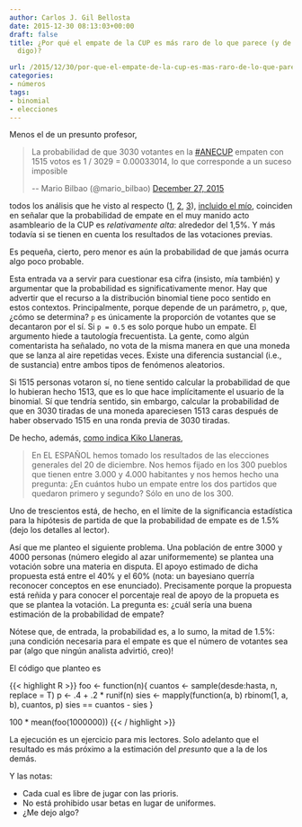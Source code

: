 ```yaml
---
author: Carlos J. Gil Bellosta
date: 2015-12-30 08:13:03+00:00
draft: false
title: ¿Por qué el empate de la CUP es más raro de lo que parece (y de lo que yo mismo
  digo)?

url: /2015/12/30/por-que-el-empate-de-la-cup-es-mas-raro-de-lo-que-parece-y-de-lo-que-yo-mismo-digo/
categories:
- números
tags:
- binomial
- elecciones
---
```


Menos el de un presunto profesor,

>La probabilidad de que 3030 votantes en la [#ANECUP](https://twitter.com/hashtag/ANECUP?src=hash) empaten con 1515 votos es 1 / 3029 = 0.00033014, lo que corresponde a un suceso imposible
>
> -- Mario Bilbao (@mario_bilbao) [December 27, 2015](https://twitter.com/mario_bilbao/status/681206256175083520)

todos los análisis que he visto al respecto ([1](http://www.elespanol.com/espana/20151228/90241027_0.html), [2](https://gallir.wordpress.com/2015/12/28/las-probabilidades-del-empate-de-la-cup/), [3](http://www.eldiario.es/piedrasdepapel/probable-empate-Asamblea-CUP_6_467263286.html)), [incluido el mío](http://www.datanalytics.com/2015/12/29/empates-electorales-sorteos-y-una-inadvertida-paradoja/), coinciden en señalar que la probabilidad de empate en el muy manido acto asambleario de la CUP es _relativamente alta_: alrededor del 1,5%. Y más todavía si se tienen en cuenta los resultados de las votaciones previas.

Es pequeña, cierto, pero menor es aún la probabilidad de que jamás ocurra algo poco probable.

Esta entrada va a servir para cuestionar esa cifra (insisto, mía también) y argumentar que la probabilidad es significativamente menor. Hay que advertir que el recurso a la distribución binomial tiene poco sentido en estos contextos. Principalmente, porque depende de un parámetro, `p`, que, ¿cómo se determina? `p` es únicamente la proporción de votantes que se decantaron por el sí. Si `p = 0.5` es solo porque hubo un empate. El argumento hiede a tautología frecuentista. La gente, como algún comentarista ha señalado, no vota de la misma manera en que una moneda que se lanza al aire repetidas veces. Existe una diferencia sustancial (i.e., de sustancia) entre ambos tipos de fenómenos aleatorios.

Si 1515 personas votaron sí, no tiene sentido calcular la probabilidad de que lo hubieran hecho 1513, que es lo que hace implícitamente el usuario de la binomial. Sí que tendría sentido, sin embargo, calcular la probabilidad de que en 3030 tiradas de una moneda apareciesen 1513 caras después de haber observado 1515 en una ronda previa de 3030 tiradas.

De hecho, además, [como indica Kiko Llaneras](http://www.elespanol.com/espana/20151228/90241027_0.html),

>En EL ESPAÑOL hemos tomado los resultados de las elecciones generales del 20 de diciembre. Nos hemos fijado en los 300 pueblos que tienen entre 3.000 y 4.000 habitantes y nos hemos hecho una pregunta: ¿En cuántos hubo un empate entre los dos partidos que quedaron primero y segundo? Sólo en uno de los 300.

Uno de trescientos está, de hecho, en el límite de la significancia estadística para la hipótesis de partida de que la probabilidad de empate es de 1.5% (dejo los detalles al lector).

Así que me planteo el siguiente problema. Una población de entre 3000 y 4000 personas (número elegido al azar uniformemente) se plantea una votación sobre una materia en disputa. El apoyo estimado de dicha propuesta está entre el 40% y el 60% (nota: un bayesiano querría reconocer conceptos en ese enunciado). Precisamente porque la propuesta está reñida y para conocer el porcentaje real de apoyo de la propueta es que se plantea la votación. La pregunta es: ¿cuál sería una buena estimación de la probabilidad de empate?

Nótese que, de entrada, la probabilidad es, a lo sumo, la mitad de 1.5%: ¡una condición necesaria para el empate es que el número de votantes sea par (algo que ningún analista advirtió, creo)!

El código que planteo es

{{< highlight R >}}
foo <- function(n){
  cuantos <- sample(desde:hasta, n, replace = T)
  p <- .4 + .2 * runif(n)
  sies <- mapply(function(a, b)
    rbinom(1, a, b), cuantos, p)
  sies == cuantos - sies
}

100 * mean(foo(1000000))
{{< / highlight >}}

La ejecución es un ejercicio para mis lectores. Solo adelanto que el resultado es más próximo a la estimación del _presunto_ que a la de los demás.

Y las notas:

* Cada cual es libre de jugar con las prioris.
* No está prohibido usar betas en lugar de uniformes.
* ¿Me dejo algo?